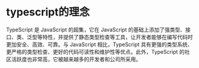 # typescript的理念

TypeScript 是 JavaScript 的超集，它在 JavaScript 的基础上添加了强类型、接口、类、泛型等特性，并提供了静态类型检查等工具，让开发者能够在编写代码时更加安全、高效、可靠。与 JavaScript 相比，TypeScript 具有更强的类型系统、更严格的类型检查、更好的代码可读性和维护性等优点。此外，TypeScript 的社区活跃度也非常高，它被越来越多的开发者和公司所采用。
